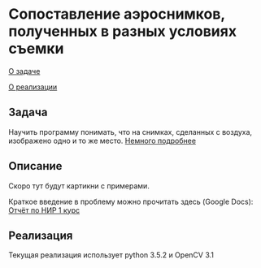 # Cопоставление аэроснимков, полученных в разных условиях съемки

[О задаче](#Задача)

[О реализации](#Реализация)

## Задача
Научить программу понимать, что на снимках, сделанных с воздуха, изображено одно и то же место.
[Немного подробнее](#Описание)

## Описание
Скоро тут будут картикни с примерами.

Краткое введение в проблему можно прочитать здесь (Google Docs): [Отчёт по НИР 1 курс](https://docs.google.com/document/d/1wdXx7PURS0_Wivgkw37-CZEjcaPfzlphHu7rmdS361Q/edit?usp=sharing)

## Реализация
Текущая реализация использует python 3.5.2 и OpenCV 3.1
